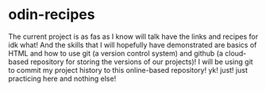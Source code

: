 # odin-recipes
The current project is as fas as I know will talk have the links and recipes for idk what! And the skills that I will hopefully have demonstrated are basics of HTML and how to use git (a version control system) and github (a cloud-based repository for storing the versions of our projects)! I will be using git to commit my project history to this online-based repository!
yk!
just!
just practicing here and nothing else!